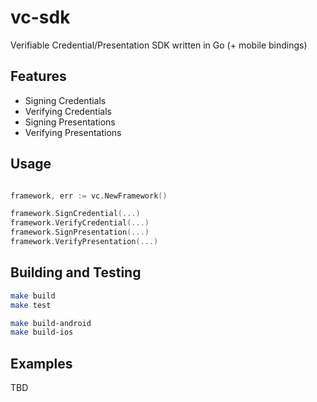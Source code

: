 # vc-sdk
Verifiable Credential/Presentation SDK written in Go (+ mobile bindings)


## Features

- Signing Credentials
- Verifying Credentials
- Signing Presentations
- Verifying Presentations

## Usage


```go

framework, err := vc.NewFramework()

framework.SignCredential(...)
framework.VerifyCredential(...)
framework.SignPresentation(...)
framework.VerifyPresentation(...)
```


## Building and Testing

```bash
make build
make test

make build-android
make build-ios
```

## Examples

TBD
